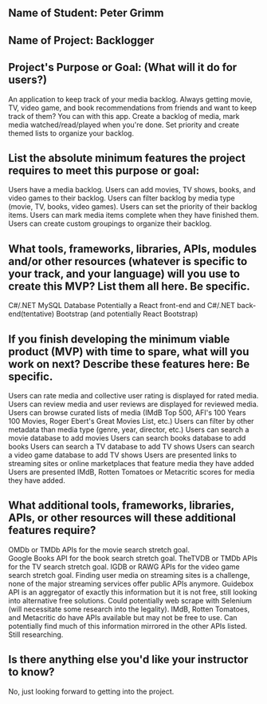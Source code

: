 ## Name of Student: Peter Grimm

## Name of Project: Backlogger

## Project's Purpose or Goal: (What will it do for users?)
An application to keep track of your media backlog. Always getting movie, TV, video game, and book recommendations from friends and want to keep track of them? You can with this app. Create a backlog of media, mark media watched/read/played when you're done. Set priority and create themed lists to organize your backlog.

## List the absolute minimum features the project requires to meet this purpose or goal:
Users have a media backlog.
Users can add movies, TV shows, books, and video games to their backlog.
Users can filter backlog by media type (movie, TV, books, video games).
Users can set the priority of their backlog items.
Users can mark media items complete when they have finished them.
Users can create custom groupings to organize their backlog.

## What tools, frameworks, libraries, APIs, modules and/or other resources (whatever is specific to your track, and your language) will you use to create this MVP? List them all here. Be specific.
C#/.NET
MySQL Database
Potentially a React front-end and C#/.NET back-end(tentative)
Bootstrap (and potentially React Bootstrap)

## If you finish developing the minimum viable product (MVP) with time to spare, what will you work on next? Describe these features here: Be specific.
Users can rate media and collective user rating is displayed for rated media.
Users can review media and user reviews are displayed for reviewed media.    
Users can browse curated lists of media (IMdB Top 500, AFI's 100 Years 100 Movies, Roger Ebert's Great Movies List, etc.)
Users can filter by other metadata than media type (genre, year, director, etc.)
Users can search a movie database to add movies
Users can search books database to add books
Users can search a TV database to add TV shows
Users can search a video game database to add TV shows
Users are presented links to streaming sites or online marketplaces that feature media they have added
Users are presented IMdB, Rotten Tomatoes or Metacritic scores for media they have added.

## What additional tools, frameworks, libraries, APIs, or other resources will these additional features require?
OMDb or TMDb APIs for the movie search stretch goal.  
Google Books API for the book search stretch goal.
TheTVDB or TMDb APIs for the TV search stretch goal.
IGDB or RAWG APIs for the video game search stretch goal.
Finding user media on streaming sites is a challenge, none of the major streaming services offer public APIs anymore. Guidebox API is an aggregator of exactly this information but it is not free, still looking into alternative free solutions. Could potentially web scrape with Selenium (will necessitate some research into the legality).
IMdB, Rotten Tomatoes, and Metacritic do have APIs available but may not be free to use. Can potentially find much of this information mirrored in the other APIs listed. Still researching.

## Is there anything else you'd like your instructor to know?
No, just looking forward to getting into the project.

